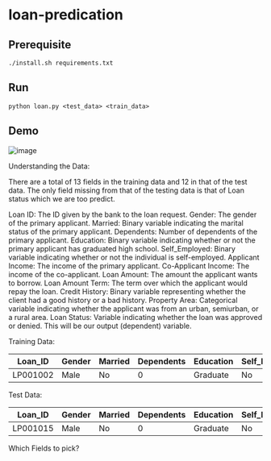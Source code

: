 # loan-predication

## Prerequisite
    ./install.sh requirements.txt
    
## Run
    python loan.py <test_data> <train_data>
    
## Demo
![image](https://user-images.githubusercontent.com/17595044/68384081-c0af1d00-014e-11ea-861e-358a7f8a2c96.png)

Understanding the Data:

There are a total of 13 fields in the training data and 12 in that of the test data. The only field missing from that of the testing data is that of Loan status which we are too predict.

Loan ID: The ID given by the bank to the loan request.
Gender: The gender of the primary applicant.
Married: Binary variable indicating the marital status of the primary applicant.
Dependents: Number of dependents of the primary applicant.
Education: Binary variable indicating whether or not the primary applicant has graduated high school.
Self_Employed: Binary variable indicating whether or not the individual is self-employed.
Applicant Income: The income of the primary applicant.
Co-Applicant Income: The income of the co-applicant.
Loan Amount: The amount the applicant wants to borrow.
Loan Amount Term: The term over which the applicant would repay the loan.
Credit History: Binary variable representing whether the client had a good history or a bad history.
Property Area: Categorical variable indicating whether the applicant was from an urban, semiurban, or a rural area.
Loan Status: Variable indicating whether the loan was approved or denied. This will be our output (dependent) variable.

Training Data:

| Loan_ID | Gender | Married | Dependents | Education | Self_Employed | ApplicantIncome | CoapplicantIncome | LoanAmount | Loan_Amount_Term | Credit_History | Property_Area | Loan_Status |
| ------- | ------ | ------- | ---------- | --------- | ------------- | --------------- | ----------------- | ---------- | ---------------- | -------------- | ------------- | ----------- |
| LP001002 | Male   | No     | 0           | Graduate | No             | 5849           | 0                 |            | 360              | 1              | Urban          | Y           |


Test Data:

| Loan_ID | Gender | Married | Dependents | Education | Self_Employed | ApplicantIncome | CoapplicantIncome | LoanAmount | Loan_Amount_Term | Credit_History | Property_Area |
| ------- | ------ | ------- | ---------- | --------- | ------------- | --------------- | ----------------- | ---------- | ---------------- | -------------- | ------------- |
| LP001015 | Male   | No     | 0           | Graduate | No             | 5720           | 0                 | 110        | 360              | 1              | Urban         | 


Which Fields to pick?
